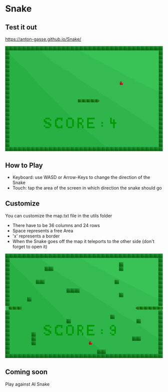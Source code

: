 # Snake

## Test it out
https://anton-gasse.github.io/Snake/

![standard map](https://github.com/Anton-Gasse/Snake/blob/main/utils/readme_snake.png?raw=true)

## How to Play
* Keyboard: use WASD or Arrow-Keys to change the direction of the Snake
* Touch: tap the area of the screen in which direction the snake should go

## Customize
You can customize the map.txt file in the utils folder
* There have to be 36 columns and 24 rows
* Space represents a free Area
* 'x' represents a border
* When the Snake goes off the map it teleports to the other side (don't forget to open it)

![custom map](https://github.com/Anton-Gasse/Snake/blob/main/utils/readme_snake_custom.png?raw=true)

## Coming soon
Play against AI Snake
